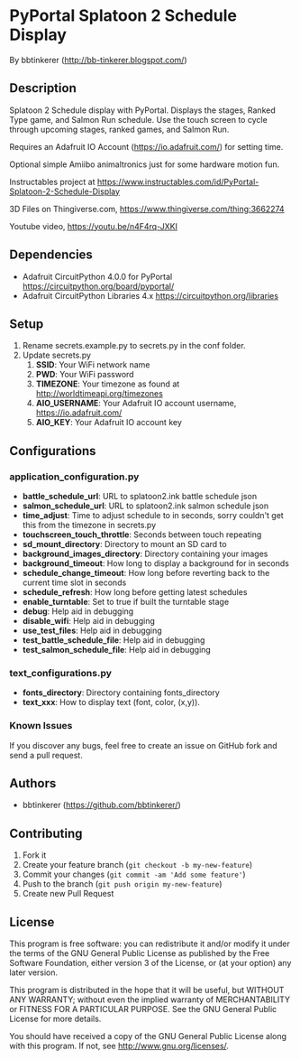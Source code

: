 # PyPortal Splatoon 2 Schedule Display

By bbtinkerer (<http://bb-tinkerer.blogspot.com/>)

## Description

Splatoon 2 Schedule display with PyPortal. Displays the stages, Ranked Type game, and Salmon Run schedule.  Use the touch screen to cycle through upcoming stages, ranked games, and Salmon Run.

Requires an Adafruit IO Account (https://io.adafruit.com/) for setting time.

Optional simple Amiibo animaltronics just for some hardware motion fun.

Instructables project at https://www.instructables.com/id/PyPortal-Splatoon-2-Schedule-Display

3D Files on Thingiverse.com, https://www.thingiverse.com/thing:3662274

Youtube video, https://youtu.be/n4F4rq-JXKI

## Dependencies

* Adafruit CircuitPython 4.0.0 for PyPortal https://circuitpython.org/board/pyportal/
* Adafruit CircuitPython Libraries 4.x https://circuitpython.org/libraries

## Setup

1. Rename secrets.example.py to secrets.py in the conf folder.
1. Update secrets.py
   1. **SSID**: Your WiFi network name
   1. **PWD**: Your WiFi password
   1. **TIMEZONE**: Your timezone as found at http://worldtimeapi.org/timezones
   1. **AIO_USERNAME**: Your Adafruit IO account username, https://io.adafruit.com/
   1. **AIO_KEY**: Your Adafruit IO account key

## Configurations

### application_configuration.py

* **battle_schedule_url**: URL to splatoon2.ink battle schedule json
* **salmon_schedule_url**: URL to splatoon2.ink salmon schedule json
* **time_adjust**: Time to adjust schedule to in seconds, sorry couldn't get this from the timezone in secrets.py
* **touchscreen_touch_throttle**: Seconds between touch repeating
* **sd_mount_directory**: Directory to mount an SD card to
* **background_images_directory**: Directory containing your images
* **background_timeout**: How long to display a background for in seconds
* **schedule_change_timeout**: How long before reverting back to the current time slot in seconds 
* **schedule_refresh**: How long before getting latest schedules
* **enable_turntable**: Set to true if built the turntable stage
* **debug**: Help aid in debugging
* **disable_wifi**: Help aid in debugging
* **use_test_files**: Help aid in debugging
* **test_battle_schedule_file**: Help aid in debugging
* **test_salmon_schedule_file**: Help aid in debugging

### text_configurations.py 

* **fonts_directory**: Directory containing fonts_directory
* **text_xxx**: How to display text (font, color, (x,y)).

### Known Issues

If you discover any bugs, feel free to create an issue on GitHub fork and
send a pull request.


## Authors

* bbtinkerer (https://github.com/bbtinkerer/)


## Contributing

1. Fork it
2. Create your feature branch (`git checkout -b my-new-feature`)
3. Commit your changes (`git commit -am 'Add some feature'`)
4. Push to the branch (`git push origin my-new-feature`)
5. Create new Pull Request


## License

This program is free software: you can redistribute it and/or modify it under the terms of the GNU General Public License as published by the Free Software Foundation, either version 3 of the License, or (at your option) any later version.

This program is distributed in the hope that it will be useful, but WITHOUT ANY WARRANTY; without even the implied warranty of MERCHANTABILITY or FITNESS FOR A PARTICULAR PURPOSE.  See the GNU General Public License for more details.

You should have received a copy of the GNU General Public License along with this program.  If not, see <http://www.gnu.org/licenses/>.